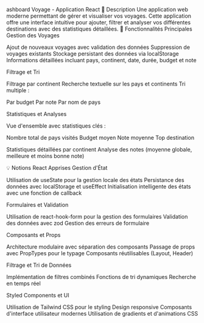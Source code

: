 ashboard Voyage - Application React
📝 Description
Une application web moderne permettant de gérer et visualiser vos voyages. Cette application offre une interface intuitive pour ajouter, filtrer et analyser vos différentes destinations avec des statistiques détaillées.
🚀 Fonctionnalités Principales
Gestion des Voyages

Ajout de nouveaux voyages avec validation des données
Suppression de voyages existants
Stockage persistant des données via localStorage
Informations détaillées incluant pays, continent, date, durée, budget et note

Filtrage et Tri

Filtrage par continent
Recherche textuelle sur les pays et continents
Tri multiple :

Par budget
Par note
Par nom de pays



Statistiques et Analyses

Vue d'ensemble avec statistiques clés :

Nombre total de pays visités
Budget moyen
Note moyenne
Top destination


Statistiques détaillées par continent
Analyse des notes (moyenne globale, meilleure et moins bonne note)

💡 Notions React Apprises
Gestion d'État

Utilisation de useState pour la gestion locale des états
Persistance des données avec localStorage et useEffect
Initialisation intelligente des états avec une fonction de callback

Formulaires et Validation

Utilisation de react-hook-form pour la gestion des formulaires
Validation des données avec zod
Gestion des erreurs de formulaire

Composants et Props

Architecture modulaire avec séparation des composants
Passage de props avec PropTypes pour le typage
Composants réutilisables (Layout, Header)

Filtrage et Tri de Données

Implémentation de filtres combinés
Fonctions de tri dynamiques
Recherche en temps réel

Styled Components et UI

Utilisation de Tailwind CSS pour le styling
Design responsive
Composants d'interface utilisateur modernes
Utilisation de gradients et d'animations CSS
